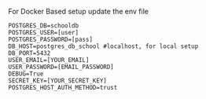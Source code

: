 For Docker Based setup update the env file
```
POSTGRES_DB=schooldb
POSTGRES_USER=[user]
POSTGRES_PASSWORD=[pass]
DB_HOST=postgres_db_school #localhost, for local setup
DB_PORT=5432
USER_EMAIL=[YOUR_EMAIL]
USER_PASSWORD=[EMAIL_PASSWORD]
DEBUG=True
SECRET_KEY=[YOUR_SECRET_KEY]
POSTGRES_HOST_AUTH_METHOD=trust
```
